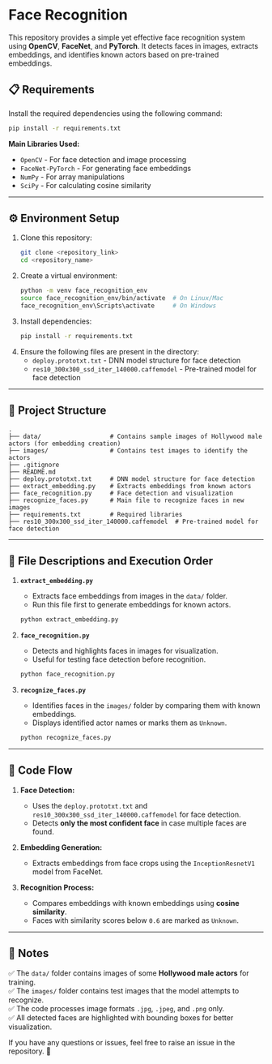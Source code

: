 # Face Recognition 

This repository provides a simple yet effective face recognition system using **OpenCV**, **FaceNet**, and **PyTorch**. It detects faces in images, extracts embeddings, and identifies known actors based on pre-trained embeddings.

## 📋 Requirements
Install the required dependencies using the following command:
```bash
pip install -r requirements.txt
```

**Main Libraries Used:**
- `OpenCV` - For face detection and image processing
- `FaceNet-PyTorch` - For generating face embeddings
- `NumPy` - For array manipulations
- `SciPy` - For calculating cosine similarity

---

## ⚙️ Environment Setup
1. Clone this repository:
   ```bash
   git clone <repository_link>
   cd <repository_name>
   ```
2. Create a virtual environment:
   ```bash
   python -m venv face_recognition_env
   source face_recognition_env/bin/activate  # On Linux/Mac
   face_recognition_env\Scripts\activate     # On Windows
   ```
3. Install dependencies:
   ```bash
   pip install -r requirements.txt
   ```
4. Ensure the following files are present in the directory:
   - `deploy.prototxt.txt` - DNN model structure for face detection
   - `res10_300x300_ssd_iter_140000.caffemodel` - Pre-trained model for face detection

---

## 📂 Project Structure
```
.
├── data/                   # Contains sample images of Hollywood male actors (for embedding creation)
├── images/                 # Contains test images to identify the actors
├── .gitignore
├── README.md
├── deploy.prototxt.txt     # DNN model structure for face detection
├── extract_embedding.py    # Extracts embeddings from known actors
├── face_recognition.py     # Face detection and visualization
├── recognize_faces.py      # Main file to recognize faces in new images
├── requirements.txt        # Required libraries
├── res10_300x300_ssd_iter_140000.caffemodel  # Pre-trained model for face detection
```

---

## 📝 File Descriptions and Execution Order
1. **`extract_embedding.py`**
   - Extracts face embeddings from images in the `data/` folder.
   - Run this file first to generate embeddings for known actors.
   ```bash
   python extract_embedding.py
   ```

2. **`face_recognition.py`**
   - Detects and highlights faces in images for visualization.
   - Useful for testing face detection before recognition.
   ```bash
   python face_recognition.py
   ```

3. **`recognize_faces.py`**
   - Identifies faces in the `images/` folder by comparing them with known embeddings.
   - Displays identified actor names or marks them as `Unknown`.
   ```bash
   python recognize_faces.py
   ```

---

## 🧠 Code Flow
1. **Face Detection:**
   - Uses the `deploy.prototxt.txt` and `res10_300x300_ssd_iter_140000.caffemodel` for face detection.
   - Detects **only the most confident face** in case multiple faces are found.

2. **Embedding Generation:**
   - Extracts embeddings from face crops using the `InceptionResnetV1` model from FaceNet.

3. **Recognition Process:**
   - Compares embeddings with known embeddings using **cosine similarity**.
   - Faces with similarity scores below `0.6` are marked as `Unknown`.

---

## 🔎 Notes
✅ The `data/` folder contains images of some **Hollywood male actors** for training.  
✅ The `images/` folder contains test images that the model attempts to recognize.  
✅ The code processes image formats `.jpg`, `.jpeg`, and `.png` only.  
✅ All detected faces are highlighted with bounding boxes for better visualization.

If you have any questions or issues, feel free to raise an issue in the repository. 🚀

